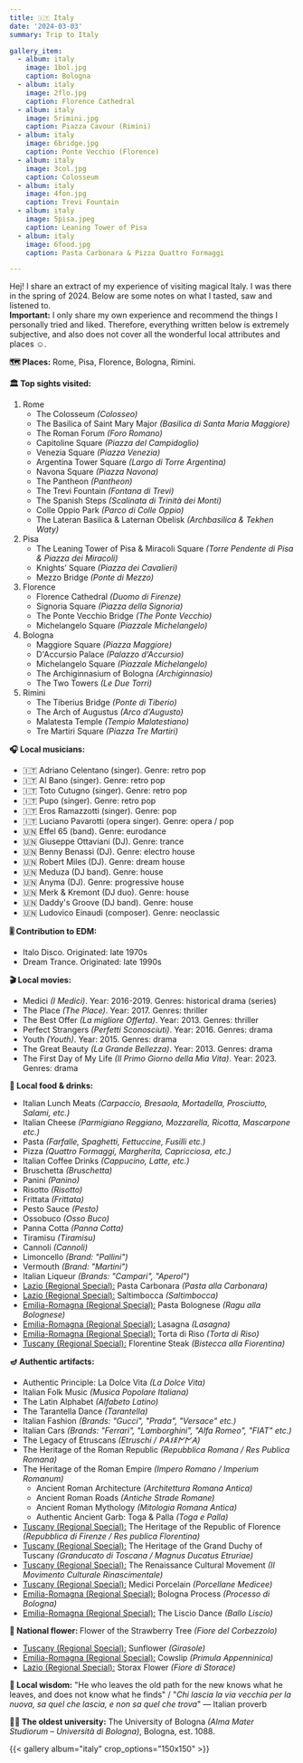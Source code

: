 ```yaml
---
title: 🇮🇹 Italy
date: '2024-03-03'
summary: Trip to Italy

gallery_item:
  - album: italy
    image: 1bol.jpg
    caption: Bologna
  - album: italy
    image: 2flo.jpg
    caption: Florence Cathedral
  - album: italy
    image: 5rimini.jpg
    caption: Piazza Cavour (Rimini)
  - album: italy
    image: 6bridge.jpg
    caption: Ponte Vecchio (Florence)
  - album: italy
    image: 3col.jpg
    caption: Colosseum
  - album: italy
    image: 4fon.jpg
    caption: Trevi Fountain
  - album: italy
    image: 5pisa.jpeg
    caption: Leaning Tower of Pisa
  - album: italy
    image: 6food.jpg
    caption: Pasta Carbonara & Pizza Quattro Formaggi

---
```

Hej! I share an extract of my experience of visiting magical Italy. I was there in the spring of 2024. Below are some notes on what I tasted, saw and listened to.<br>
<b>Important:</b> I only share my own experience and recommend the things I personally tried and liked. Therefore, everything written below is extremely subjective, and also does not cover all the wonderful local attributes and places ☺️.

<b>🗺 Places:</b> Rome, Pisa, Florence, Bologna, Rimini.<br>

<b>🏛 Top sights visited: </b>
1. Rome
    - The Colosseum <i>(Colosseo)</i>
    - The Basilica of Saint Mary Major <i>(Basilica di Santa Maria Maggiore)</i>
    - The Roman Forum <i>(Foro Romano)</i>
    - Capitoline Square <i>(Piazza del Campidoglio)</i>
    - Venezia Square <i>(Piazza Venezia)</i>
    - Argentina Tower Square <i>(Largo di Torre Argentina)</i>
    - Navona Square <i>(Piazza Navona)</i>
    - The Pantheon <i>(Pantheon)</i>
    - The Trevi Fountain <i>(Fontana di Trevi)</i>
    - The Spanish Steps <i>(Scalinata di Trinità dei Monti)</i>
    - Colle Oppio Park <i>(Parco di Colle Oppio)</i>
    - The Lateran Basilica & Laternan Obelisk <i>(Archbasilica & Tekhen Waty)</i>
2. Pisa 
    - The Leaning Tower of Pisa & Miracoli Square <i>(Torre Pendente di Pisa & Piazza dei Miracoli)</i>
    - Knights’ Square <i>(Piazza dei Cavalieri)</i>
    - Mezzo Bridge <i>(Ponte di Mezzo)</i>
3. Florence
    - Florence Cathedral <i>(Duomo di Firenze)</i>
    - Signoria Square <i>(Piazza della Signoria)</i>
    - The Ponte Vecchio Bridge <i>(The Ponte Vecchio)</i>
    - Michelangelo Square <i>(Piazzale Michelangelo)</i>
4. Bologna
    - Maggiore Square <i>(Piazza Maggiore)</i>
    - D'Accursio Palace <i>(Palazzo d'Accursio)</i>
    - Michelangelo Square <i>(Piazzale Michelangelo)</i>
    - The Archiginnasium of Bologna <i>(Archiginnasio)</i>
    - The Two Towers <i>(Le Due Torri)</i>
5. Rimini
    - The Tiberius Bridge <i>(Ponte di Tiberio)</i>
    - The Arch of Augustus <i>(Arco d'Augusto)</i>
    - Malatesta Temple <i>(Tempio Malatestiano)</i>
    - Tre Martiri Square <i>(Piazza Tre Martiri)</i>


<b>🎧 Local musicians: </b>
- 🇮🇹 Adriano Celentano (singer). Genre: retro pop
- 🇮🇹 Al Bano (singer). Genre: retro pop
- 🇮🇹 Toto Cutugno (singer). Genre: retro pop
- 🇮🇹 Pupo (singer). Genre: retro pop
- 🇮🇹 Eros Ramazzotti (singer). Genre: pop
- 🇮🇹 Luciano Pavarotti (opera singer). Genre: opera / pop
- 🇺🇳 Effel 65 (band). Genre: eurodance
- 🇺🇳 Giuseppe Ottaviani (DJ). Genre: trance
- 🇺🇳 Benny Benassi (DJ). Genre: electro house
- 🇺🇳 Robert Miles (DJ). Genre: dream house
- 🇺🇳 Meduza (DJ band). Genre: house
- 🇺🇳 Anyma (DJ). Genre: progressive house
- 🇺🇳 Merk & Kremont (DJ duo). Genre: house
- 🇺🇳 Daddy's Groove (DJ band). Genre: house
- 🇺🇳 Ludovico Einaudi (composer). Genre: neoclassic

<b>🎚️ Contribution to EDM: </b>
- Italo Disco. Originated: late 1970s
- Dream Trance. Originated: late 1990s


<b>🎬 Local movies:</b>
- Medici <i>(I Medici)</i>. Year: 2016-2019. Genres: historical drama (series)
- The Place <i>(The Place)</i>. Year: 2017. Genres: thriller
- The Best Offer <i>(La migliore Offerta)</i>. Year: 2013. Genres: thriller
- Perfect Strangers <i>(Perfetti Sconosciuti)</i>. Year: 2016. Genres: drama
- Youth <i>(Youth)</i>. Year: 2015. Genres: drama
- The Great Beauty <i>(La Grande Bellezza)</i>. Year: 2013. Genres: drama
- The First Day of My Life <i>(Il Primo Giorno della Mia Vita)</i>. Year: 2023. Genres: drama


<b>🥘 Local food & drinks: </b>
- Italian Lunch Meats <i>(Carpaccio, Bresaola, Mortadella, Prosciutto, Salami, etc.)</i>
- Italian Cheese <i>(Parmigiano Reggiano, Mozzarella, Ricotta, Mascarpone etc.)</i>
- Pasta <i>(Farfalle, Spaghetti, Fettuccine, Fusilli etc.)</i>
- Pizza <i>(Quattro Formaggi, Margherita, Capricciosa, etc.)</i>
- Italian Coffee Drinks <i>(Cappucino, Latte, etc.)</i>
- Bruschetta <i>(Bruschetta)</i>
- Panini <i>(Panino)</i>
- Risotto <i>(Risotto)</i>
- Frittata <i>(Frittata)</i>
- Pesto Sauce <i>(Pesto)</i>
- Ossobuco <i>(Osso Buco)</i>
- Panna Cotta <i>(Panna Cotta)</i>
- Tiramisu <i>(Tiramisu)</i>
- Cannoli <i>(Cannoli)</i>
- Limoncello <i>(Brand: "Pallini")</i> 
- Vermouth <i>(Brand: "Martini")</i> 
- Italian Liqueur <i>(Brands: "Campari", "Aperol")</i> 
- <u>Lazio (Regional Special):</u> Pasta Carbonara <i>(Pasta alla Carbonara)</i>
- <u>Lazio (Regional Special):</u> Saltimbocca <i>(Saltimbocca)</i>
- <u>Emilia-Romagna (Regional Special):</u> Pasta Bolognese <i>(Ragu alla Bolognese)</i>
- <u>Emilia-Romagna (Regional Special):</u> Lasagna <i>(Lasagna)</i>
- <u>Emilia-Romagna (Regional Special):</u> Torta di Riso <i>(Torta di Riso)</i>
- <u>Tuscany (Regional Special):</u> Florentine Steak <i>(Bistecca alla Fiorentina)</i>


<b>🪔 Authentic artifacts:</b>
- Authentic Principle: La Dolce Vita <i>(La Dolce Vita)</i> 
- Italian Folk Music <i>(Musica Popolare Italiana)</i> 
- The Latin Alphabet <i>(Alfabeto Latino)</i> 
- The Tarantella Dance <i>(Tarantella)</i> 
- Italian Fashion <i>(Brands: "Gucci", "Prada", "Versace" etc.)</i> 
- Italian Cars <i>(Brands: "Ferrari", "Lamborghini", "Alfa Romeo", "FIAT" etc.)</i>
- The Legacy of Etruscans <i>(Etruschi / 𐌓𐌀𐌔𐌄𐌍𐌍𐌀)</i> 
- The Heritage of the Roman Republic <i>(Repubblica Romana / Res Publica Romana)</i>
- The Heritage of the Roman Empire <i>(Impero Romano / Imperium Romanum)</i>
  - Ancient Roman Architecture <i>(Architettura Romana Antica)</i> 
  - Ancient Roman Roads <i>(Antiche Strade Romane)</i> 
  - Ancient Roman Mythology <i>(Mitologia Romana Antica)</i> 
  - Authentic Ancient Garb: Toga & Palla <i>(Toga e Palla)</i> 
- <u>Tuscany (Regional Special):</u> The Heritage of the Republic of Florence <i>(Repubblica di Firenze / Res publica Florentina)</i> 
- <u>Tuscany (Regional Special):</u> The Heritage of the Grand Duchy of Tuscany <i>(Granducato di Toscana / Magnus Ducatus Etruriae)</i> 
- <u>Tuscany (Regional Special):</u> The Renaissance Cultural Movement <i>(Il Movimento Culturale Rinascimentale)</i> 
- <u>Tuscany (Regional Special):</u> Medici Porcelain <i>(Porcellane Medicee)</i> 
- <u>Emilia-Romagna (Regional Special):</u> Bologna Process <i>(Processo di Bologna)</i> 
- <u>Emilia-Romagna (Regional Special):</u> The Liscio Dance <i>(Ballo Liscio)</i> 


<b>💐 National flower: </b> Flower of the Strawberry Tree <i>(Fiore del Corbezzolo)</i>
- <u>Tuscany (Regional Special):</u> Sunflower <i>(Girasole)</i>
- <u>Emilia-Romagna (Regional Special):</u> Cowslip <i>(Primula Appenninica)</i>
- <u>Lazio (Regional Special):</u> Storax Flower <i>(Fiore di Storace)</i>


<b>🦉 Local wisdom:</b> "He who leaves the old path for the new knows what he leaves, and does not know what he finds"  / "<i>Chi lascia la via vecchia per la nuova, sa quel che lascia, e non sa quel che trova</i>" — Italian proverb


<b>👨‍🎓 The oldest university:</b> The University of Bologna <i>(Alma Mater Studiorum – Università di Bologna)</i>, Bologna, est. 1088. 


{{< gallery album="italy" crop_options="150x150" >}}
   

